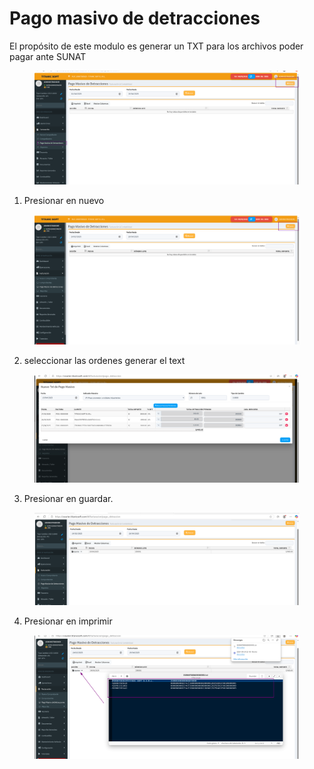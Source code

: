 # Pago masivo de detracciones

El propósito de este modulo es generar un TXT para los archivos poder pagar ante SUNAT

<figure><img src="../../../.gitbook/assets/image (285).png" alt=""><figcaption></figcaption></figure>

1. Presionar en nuevo

<figure><img src="../../../.gitbook/assets/image (286).png" alt=""><figcaption></figcaption></figure>

2. seleccionar las ordenes generar el text

<figure><img src="../../../.gitbook/assets/image (287).png" alt=""><figcaption></figcaption></figure>

3. Presionar en guardar.

<figure><img src="../../../.gitbook/assets/image (288).png" alt=""><figcaption></figcaption></figure>

4. Presionar en imprimir&#x20;

<figure><img src="../../../.gitbook/assets/image (289).png" alt=""><figcaption></figcaption></figure>
